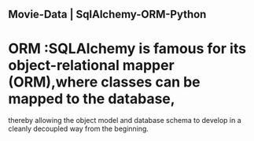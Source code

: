 ## Movie-Data | SqlAlchemy-ORM-Python
# ORM :SQLAlchemy is famous for its object-relational mapper (ORM),where classes can be mapped to the database, 
thereby allowing the object model and database schema to develop in a cleanly decoupled way from the beginning.

